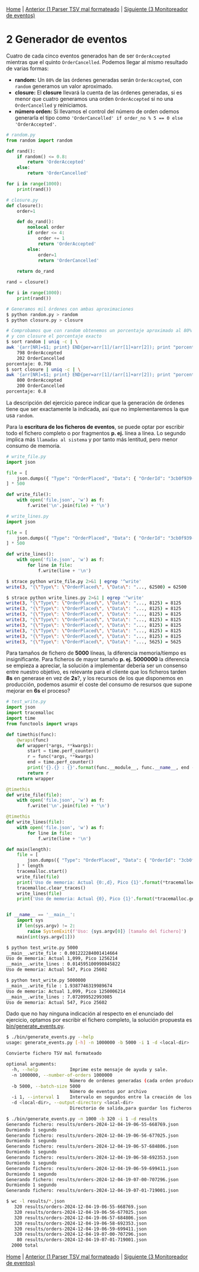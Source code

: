 [Home](../README.md) \| [Anterior (1 Parser TSV mal formateado](01_Parser.md) \| [Siguiente (3 Monitoreador de eventos)](03_Stream_app.md)

# 2 Generador de eventos

Cuatro de cada cinco eventos generados han de ser `OrderAccepted` mientras que el quinto `OrderCancelled`. Podemos llegar al mismo resultado de varias formas:

- **random:** Un `80%` de las órdenes generadas serán `OrderAccepted`, con `random` generamos un valor aproximado.
- **closure:** El **closure** llevará la cuenta de las órdenes generadas, si es menor que cuatro generamos una orden `OrderAccepted` si no una `OrderCancelled` y reiniciamos.
- **número orden:** Si llevamos el control del número de orden odemos generarla el tipo como `'OrderCancelled' if order_no % 5 == 0 else 'OrderAccepted'`.

```python
# random.py
from random import random

def rand():
    if random() <= 0.8:
        return 'OrderAccepted'
    else:
        return 'OrderCancelled'

for i in range(1000):
    print(rand())
```

```python
# closure.py
def closure():
    order=1

    def do_rand():
        nonlocal order
        if order <= 4:
            order += 1
            return 'OrderAccepted'
        else:
            order=1
            return 'OrderCancelled'
    
    return do_rand

rand = closure()

for i in range(1000):
    print(rand())
```

```bash
# Generamos mil órdenes con ambas aproximaciones
$ python random.py > random
$ python closure.py > closure

# Comprobamos que con random obtenemos un porcentaje aproximado al 80% 
# y con closure el porcentaje exacto
$ sort random | uniq -c | \
awk '{arr[NR]=$1; print} END{per=arr[1]/(arr[1]+arr[2]); print "porcentaje:",per}'
    798 OrderAccepted
    202 OrderCancelled
porcentaje: 0.798
$ sort closure | uniq -c | \
awk '{arr[NR]=$1; print} END{per=arr[1]/(arr[1]+arr[2]); print "porcentaje:",per}'
    800 OrderAccepted
    200 OrderCancelled
porcentaje: 0.8
```

La descripción del ejercicio parece indicar que la generación de órdenes tiene que ser exactamente la indicada, así que no implementaremos la que usa `random`.

Para la **escritura de los ficheros de eventos**, se puede optar por escribir todo el fichero completo o por fragmentos **p. ej.** línea a línea. Lo segundo implica más `llamadas al sistema` y por tanto más lentitud, pero menor consumo de memoria.

```python
# write_file.py
import json

file = [
    json.dumps({ "Type": "OrderPlaced", "Data": { "OrderId": "3cb0f939-9398-4d29-a28f-2a1a3a6ce3b2", "TimestampUtc": "2017-05-14T19:12:32Z" }}) 
] * 500

def write_file():
    with open('file.json', 'w') as f:
        f.write('\n'.join(file) + '\n')
```

```python
# write_lines.py
import json

file = [
    json.dumps({ "Type": "OrderPlaced", "Data": { "OrderId": "3cb0f939-9398-4d29-a28f-2a1a3a6ce3b2", "TimestampUtc": "2017-05-14T19:12:32Z" }}) 
] * 500

def write_lines():
    with open('file.json', 'w') as f:
        for line in file:
            f.write(line + '\n')
```

```bash
$ strace python write_file.py 2>&1 | egrep '^write'
write(3, "{\"Type\": \"OrderPlaced\", \"Data\": "..., 62500) = 62500

$ strace python write_lines.py 2>&1 | egrep '^write'
write(3, "{\"Type\": \"OrderPlaced\", \"Data\": "..., 8125) = 8125
write(3, "{\"Type\": \"OrderPlaced\", \"Data\": "..., 8125) = 8125
write(3, "{\"Type\": \"OrderPlaced\", \"Data\": "..., 8125) = 8125
write(3, "{\"Type\": \"OrderPlaced\", \"Data\": "..., 8125) = 8125
write(3, "{\"Type\": \"OrderPlaced\", \"Data\": "..., 8125) = 8125
write(3, "{\"Type\": \"OrderPlaced\", \"Data\": "..., 8125) = 8125
write(3, "{\"Type\": \"OrderPlaced\", \"Data\": "..., 8125) = 8125
write(3, "{\"Type\": \"OrderPlaced\", \"Data\": "..., 5625) = 5625
```

Para tamaños de fichero de **5000** líneas, la diferencia memoria/tiempo es insignificante. Para ficheros de mayor tamaño **p. ej.** **5000000** la diferencia se empieza a apreciar, la solución a implementar debería ser un consenso entre nuestro objetivo, es relevante para el cliente que los ficheros tarden **8s** en generase en vez de **2s**?, y los recursos de los que disponemos en producción, podemos asumir el coste del consumo de resursos que supone mejorar en **6s** el proceso?

```python
# test_write.py
import json
import tracemalloc
import time
from functools import wraps

def timethis(func):
    @wraps(func)
    def wrapper(*args, **kwargs):
        start = time.perf_counter()
        r = func(*args, **kwargs)
        end = time.perf_counter()
        print('{}.{} : {}'.format(func.__module__, func.__name__, end - start))
        return r
    return wrapper

@timethis
def write_file(file):
    with open('file.json', 'w') as f:
        f.write('\n'.join(file) + '\n')

@timethis
def write_lines(file):
    with open('file.json', 'w') as f:
        for line in file:
            f.write(line + '\n')

def main(length):
    file = [
        json.dumps({ "Type": "OrderPlaced", "Data": { "OrderId": "3cb0f939-9398-4d29-a28f-2a1a3a6ce3b2", "TimestampUtc": "2017-05-14T19:12:32Z" }}) 
    ] * length
    tracemalloc.start()
    write_file(file)
    print('Uso de memoria: Actual {0:,d}, Pico {1}'.format(*tracemalloc.get_traced_memory()))
    tracemalloc.clear_traces()
    write_lines(file)
    print('Uso de memoria: Actual {0}, Pico {1}'.format(*tracemalloc.get_traced_memory()))


if __name__ == '__main__':
    import sys
    if len(sys.argv) != 2:
        raise SystemExit(f'Uso: {sys.argv[0]} [tamaño del fichero]')
    main(int(sys.argv[1]))
```

```bash
$ python test_write.py 5000
__main__.write_file : 0.001222284001414664
Uso de memoria: Actual 1,099, Pico 1256214
__main__.write_lines : 0.014595100990845822
Uso de memoria: Actual 547, Pico 25602

$ python test_write.py 5000000
__main__.write_file : 1.9387746319989674
Uso de memoria: Actual 1,099, Pico 1250006214
__main__.write_lines : 7.072099522993085
Uso de memoria: Actual 547, Pico 25602
```

Dado que no hay ninguna indicación al respecto en el enunciado del ejercicio, optamos por escribir el fichero completo, la solución propuesta es [bin/generate_events.py](../bin/generate_events.py).

```bash
$ ./bin/generate_events.py --help                        
usage: generate_events.py [-h] -n 1000000 -b 5000 -i 1 -d <local-dir>

Convierte fichero TSV mal formateado

optional arguments:
  -h, --help            Imprime este mensaje de ayuda y sale.
  -n 1000000, --number-of-orders 1000000
                        Número de ordenes generadas (cada orden produce dos eventos)
  -b 5000, --batch-size 5000
                        Número de eventos por archivo
  -i 1, --interval 1    Intervalo en segundos entre la creación de los ficheros
  -d <local-dir>, --output-directory <local-dir>
                        Directorio de salida,para guardar los ficheros generados

$ ./bin/generate_events.py -n 1000 -b 320 -i 1 -d results 
Generando fichero: results/orders-2024-12-04-19-06-55-668769.json
Durmiendo 1 segundo
Generando fichero: results/orders-2024-12-04-19-06-56-677025.json
Durmiendo 1 segundo
Generando fichero: results/orders-2024-12-04-19-06-57-684806.json
Durmiendo 1 segundo
Generando fichero: results/orders-2024-12-04-19-06-58-692353.json
Durmiendo 1 segundo
Generando fichero: results/orders-2024-12-04-19-06-59-699411.json
Durmiendo 1 segundo
Generando fichero: results/orders-2024-12-04-19-07-00-707296.json
Durmiendo 1 segundo
Generando fichero: results/orders-2024-12-04-19-07-01-719001.json

$ wc -l results/*.json                                   
   320 results/orders-2024-12-04-19-06-55-668769.json
   320 results/orders-2024-12-04-19-06-56-677025.json
   320 results/orders-2024-12-04-19-06-57-684806.json
   320 results/orders-2024-12-04-19-06-58-692353.json
   320 results/orders-2024-12-04-19-06-59-699411.json
   320 results/orders-2024-12-04-19-07-00-707296.json
    80 results/orders-2024-12-04-19-07-01-719001.json
  2000 total
```

[Home](../README.md) \| [Anterior (1 Parser TSV mal formateado](01_Parser.md) \| [Siguiente (3 Monitoreador de eventos)](03_Stream_app.md)